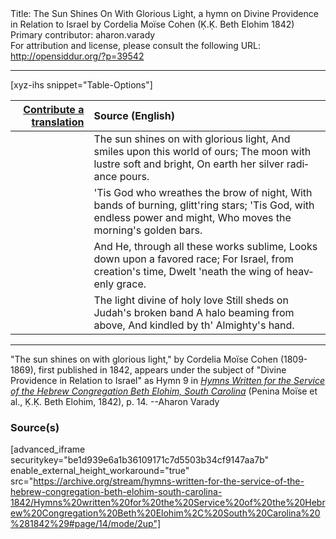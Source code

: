 <html>
<head></head>
<body>
Title: The Sun Shines On With Glorious Light, a hymn on Divine Providence in Relation to Israel by Cordelia Moïse Cohen (Ḳ.Ḳ. Beth Elohim 1842)<br />
Primary contributor: aharon.varady<br />
For attribution and license, please consult the following URL: <a href="http://opensiddur.org/?p=39542">http://opensiddur.org/?p=39542</a>
<p />
<hr />

[xyz-ihs snippet="Table-Options"]<table style="margin-left: auto; margin-right: auto;" class="draggable">
<thead><tr><th id="x" style="text-align: right;"><a href="/translate/" target="_blank" rel="noopener">Contribute a translation</a></th><th style="text-align: left;">Source (English)</th></tr></thead>
<tbody>
<tr><td style="vertical-align:top;">
<div class="liturgy" lang="he" style="text-align: right;">

</div></td>

<td style="vertical-align:top;">
<div class="english" lang="en" style="text-align: left;">
The sun shines on with glorious light, 
And smiles upon this world of ours; 
The moon with lustre soft and bright, 
On earth her silver radiance pours. 
</div></td></tr>


<tr><td style="vertical-align:top;">
<div class="liturgy" lang="he" style="text-align: right;">

</div></td>

<td style="vertical-align:top;">
<div class="english" lang="en" style="text-align: left;">
'Tis God who wreathes the brow of night, 
With bands of burning, glitt'ring stars; 
'Tis God, with endless power and might, 
Who moves the morning's golden bars. 
</div></td></tr>


<tr><td style="vertical-align:top;">
<div class="liturgy" lang="he" style="text-align: right;">

</div></td>

<td style="vertical-align:top;">
<div class="english" lang="en" style="text-align: left;">
And He, through all these works sublime, 
Looks down upon a favored race; 
For Israel, from creation's time, 
Dwelt 'neath the wing of heavenly grace. 
</div></td></tr>


<tr><td style="vertical-align:top;">
<div class="liturgy" lang="he" style="text-align: right;">

</div></td>

<td style="vertical-align:top;">
<div class="english" lang="en" style="text-align: left;">
The light divine of holy love 
Still sheds on Judah's broken band 
A halo beaming from above, 
And kindled by th' Almighty's hand. 
</div></td></tr>
</tbody></table>

<hr />

"The sun shines on with glorious light," by Cordelia Moïse Cohen (1809-1869), first published in 1842, appears under the subject of "Divine Providence in Relation to Israel" as Hymn 9 in <em><a href="/?p=39305">Hymns Written for the Service of the Hebrew Congregation Beth Elohim, South Carolina</a></em> (Penina Moïse et al., Ḳ.Ḳ. Beth Elohim, 1842), p. 14. --Aharon Varady

<h3>Source(s)</h3>

[advanced_iframe securitykey="be1d939e6a1b36109171c7d5503b34cf9147aa7b" enable_external_height_workaround="true" src="https://archive.org/stream/hymns-written-for-the-service-of-the-hebrew-congregation-beth-elohim-south-carolina-1842/Hymns%20written%20for%20the%20Service%20of%20the%20Hebrew%20Congregation%20Beth%20Elohim%2C%20South%20Carolina%20%281842%29#page/14/mode/2up"]

&nbsp;
</body>
</html>